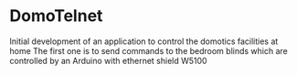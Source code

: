 # DomoTelnet
Initial development of an application to control the domotics facilities at home
The first one is to send commands to the bedroom blinds
which are controlled by an Arduino with ethernet shield W5100
